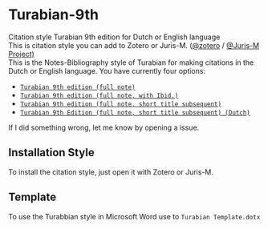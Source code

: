 # Turabian-9th
Citation style Turabian 9th edition for Dutch or English language </br>
This is citation style you can add to Zotero or Juris-M. ([@zotero](https://github.com/zotero) / [@Juris-M Project)](https://github.com/Juris-M)  </br>
This is the Notes-Bibliography style of Turabian for making citations in the Dutch or English language.
You have currently four options:
 - [`Turabian 9th edition (full note)`](https://raw.githubusercontent.com/BPower0036/Turabian-9th/main/turabian-9th-edition-fullnote.csl)
 - [`Turabian 9th edition (full note, with Ibid.)`](https://raw.githubusercontent.com/BPower0036/Turabian-9th/main/turabian-9th-edition-fullnote-idib.csl)
 - [`Turabian 9th edition (full note, short title subsequent)`](https://raw.githubusercontent.com/BPower0036/Turabian-9th/main/turabian-9th-edition-fullnote-short-title-subsequent.csl)
 - [`Turabian 9th Edition (full note, short title subsequent) (Dutch)`](https://raw.githubusercontent.com/BPower0036/Turabian-9th/main/turabian-9th-edition-fullnote-short-title-subsequent-dutch.csl)
</p>
If I did something wrong, let me know by opening a issue.

## Installation Style
To install the citation style, just open it with Zotero or Juris-M.

## Template
To use the Turabbian style in Microsoft Word use to `Turabian Template.dotx`

